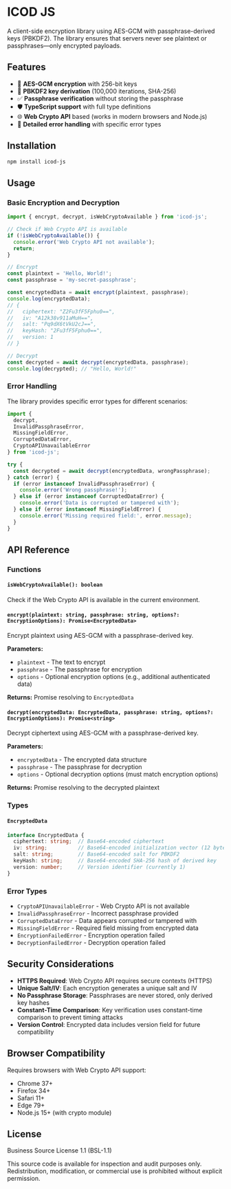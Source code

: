 # ICOD JS

A client-side encryption library using AES-GCM with passphrase-derived keys (PBKDF2). The library ensures that servers never see plaintext or passphrases—only encrypted payloads.

## Features

- 🔐 **AES-GCM encryption** with 256-bit keys
- 🔑 **PBKDF2 key derivation** (100,000 iterations, SHA-256)
- ✅ **Passphrase verification** without storing the passphrase
- 🛡️ **TypeScript support** with full type definitions
- 🌐 **Web Crypto API** based (works in modern browsers and Node.js)
- 🚨 **Detailed error handling** with specific error types

## Installation

```bash
npm install icod-js
```

## Usage

### Basic Encryption and Decryption

```javascript
import { encrypt, decrypt, isWebCryptoAvailable } from 'icod-js';

// Check if Web Crypto API is available
if (!isWebCryptoAvailable()) {
  console.error('Web Crypto API not available');
  return;
}

// Encrypt
const plaintext = 'Hello, World!';
const passphrase = 'my-secret-passphrase';

const encryptedData = await encrypt(plaintext, passphrase);
console.log(encryptedData);
// {
//   ciphertext: "Z2Fu3fF5Fphu0==",
//   iv: "A12k38v911aMuH==",
//   salt: "Pq9dX6tVkU2cJ==",
//   keyHash: "2Fu3fF5Fphu0==",
//   version: 1
// }

// Decrypt
const decrypted = await decrypt(encryptedData, passphrase);
console.log(decrypted); // "Hello, World!"
```

### Error Handling

The library provides specific error types for different scenarios:

```javascript
import { 
  decrypt, 
  InvalidPassphraseError,
  MissingFieldError,
  CorruptedDataError,
  CryptoAPIUnavailableError
} from 'icod-js';

try {
  const decrypted = await decrypt(encryptedData, wrongPassphrase);
} catch (error) {
  if (error instanceof InvalidPassphraseError) {
    console.error('Wrong passphrase!');
  } else if (error instanceof CorruptedDataError) {
    console.error('Data is corrupted or tampered with');
  } else if (error instanceof MissingFieldError) {
    console.error('Missing required field:', error.message);
  }
}
```

## API Reference

### Functions

#### `isWebCryptoAvailable(): boolean`
Check if the Web Crypto API is available in the current environment.

#### `encrypt(plaintext: string, passphrase: string, options?: EncryptionOptions): Promise<EncryptedData>`
Encrypt plaintext using AES-GCM with a passphrase-derived key.

**Parameters:**
- `plaintext` - The text to encrypt
- `passphrase` - The passphrase for encryption
- `options` - Optional encryption options (e.g., additional authenticated data)

**Returns:** Promise resolving to `EncryptedData`

#### `decrypt(encryptedData: EncryptedData, passphrase: string, options?: EncryptionOptions): Promise<string>`
Decrypt ciphertext using AES-GCM with a passphrase-derived key.

**Parameters:**
- `encryptedData` - The encrypted data structure
- `passphrase` - The passphrase for decryption
- `options` - Optional decryption options (must match encryption options)

**Returns:** Promise resolving to the decrypted plaintext

### Types

#### `EncryptedData`
```typescript
interface EncryptedData {
  ciphertext: string;  // Base64-encoded ciphertext
  iv: string;          // Base64-encoded initialization vector (12 bytes)
  salt: string;        // Base64-encoded salt for PBKDF2
  keyHash: string;     // Base64-encoded SHA-256 hash of derived key
  version: number;     // Version identifier (currently 1)
}
```

### Error Types

- `CryptoAPIUnavailableError` - Web Crypto API is not available
- `InvalidPassphraseError` - Incorrect passphrase provided
- `CorruptedDataError` - Data appears corrupted or tampered with
- `MissingFieldError` - Required field missing from encrypted data
- `EncryptionFailedError` - Encryption operation failed
- `DecryptionFailedError` - Decryption operation failed

## Security Considerations

- **HTTPS Required**: Web Crypto API requires secure contexts (HTTPS)
- **Unique Salt/IV**: Each encryption generates a unique salt and IV
- **No Passphrase Storage**: Passphrases are never stored, only derived key hashes
- **Constant-Time Comparison**: Key verification uses constant-time comparison to prevent timing attacks
- **Version Control**: Encrypted data includes version field for future compatibility

## Browser Compatibility

Requires browsers with Web Crypto API support:
- Chrome 37+
- Firefox 34+
- Safari 11+
- Edge 79+
- Node.js 15+ (with crypto module)

## License

Business Source License 1.1 (BSL-1.1)

This source code is available for inspection and audit purposes only. Redistribution, modification, or commercial use is prohibited without explicit permission.
